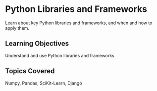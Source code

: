 # Python Libraries and Frameworks

Learn about key Python libraries and frameworks, and when and how to apply them.

## Learning Objectives
Understand and use Python libraries and frameworks

## Topics Covered
Numpy, Pandas, SciKit-Learn, Django